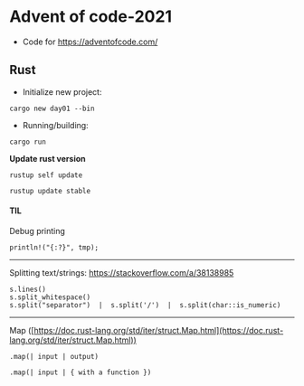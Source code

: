 # Advent of code-2021

* Code for https://adventofcode.com/


## Rust

* Initialize new project:

```
cargo new day01 --bin
```

* Running/building:

```
cargo run
```

**Update rust version**

```
rustup self update

rustup update stable
```

#### TIL

Debug printing

```
println!("{:?}", tmp);
```

---

Splitting text/strings: https://stackoverflow.com/a/38138985

```
s.lines()
s.split_whitespace()
s.split("separator")  |  s.split('/')  |  s.split(char::is_numeric)
```

---

Map ([https://doc.rust-lang.org/std/iter/struct.Map.html](https://doc.rust-lang.org/std/iter/struct.Map.html))

```
.map(| input | output)

.map(| input | { with a function })
```
